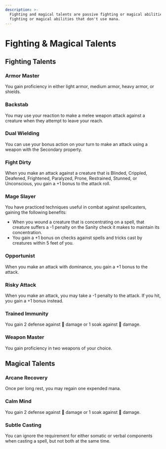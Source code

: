 ```yaml
---
description: >-
  Fighting and magical talents are passive fighting or magical abilities, or
  fighting or magical abilities that don't use mana.
---
```


# Fighting & Magical Talents

## Fighting Talents

### Armor Master

You gain proficiency in either light armor, medium armor, heavy armor, or shields.

### Backstab

You may use your reaction to make a melee weapon attack against a creature when they attempt to leave your reach.

### Dual Wielding

You can use your bonus action on your turn to make an attack using a weapon with the Secondary property.

### Fight Dirty

When you make an attack against a creature that is Blinded, Crippled, Deafened, Frightened, Paralyzed, Prone, Restrained, Stunned, or Unconscious, you gain a +1 bonus to the attack roll.

### Mage Slayer

You have practiced techniques useful in combat against spellcasters, gaining the following benefits:

* When you wound a creature that is concentrating on a spell, that creature suffers a -1 penalty on the Sanity check it makes to maintain its concentration.
* You gain a +1 bonus on checks against spells and tricks cast by creatures within 5 feet of you.

### Opportunist

When you make an attack with dominance, you gain a +1 bonus to the attack.

### Risky Attack

When you make an attack, you may take a -1 penalty to the attack. If you hit, you gain a +1 bonus instead.

### Trained Immunity

You gain 2 defense against 🦠 damage or 1 soak against 🦠 damage.

### Weapon Master

You gain proficiency in two weapons of your choice.

## Magical Talents

### Arcane Recovery

Once per long rest, you may regain one expended mana.

### Calm Mind

You gain 2 defense against 🧠 damage or 1 soak against 🧠 damage.

### Subtle Casting

You can ignore the requirement for either somatic or verbal components when casting a spell, but not both at the same time.

